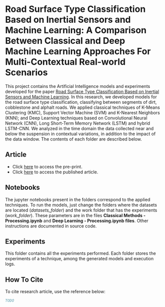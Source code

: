 # Road Surface Type Classification Based on Inertial Sensors and Machine Learning: A Comparison Between Classical and Deep Machine Learning Approaches For Multi-Contextual Real-world Scenarios

This project contains the Artificial Intelligence models and experiments developed for the paper [Road Surface Type Classification Based on Inertial Sensors and Machine Learning](). In this research, we developed models for the road surface type classification, classifying between segments of dirt, cobblestone and alphalt roads. We applied classical techniques of K-Means Clustering (KMC), Support Vector Machine (SVM) and K-Nearest Neighbors (KNN); and Deep Learning techniques based on Convolutional Neural Network (CNN), Long Short-Term Memory Network (LSTM) and hybrid LSTM-CNN. We analyzed in the time domain the data collected near and below the suspension in contextual variations, in addition to the impact of the data window. The contents of each folder are described below.

## Article

* Click [here]() to access the pre-print.
* Click [here]() to access the published article.

## Notebooks

The jupyter notebooks present in the folders correspond to the applied techniques. To run the models, just change the folders where the datasets are located (*datasets_folder*) and the work folder that has the experiments (*work_folder*).  These parameters are in the files **Classical Methods - Processing.ipynb** and **Deep Learning - Processing.ipynb files**. Other instructions are documented in source code.

## Experiments

This folder contains all the experiments performed. Each folder stores the experiments of a technique, among the generated models and execution logs.

## How To Cite

To cite research article, use the reference below:

```bibtex
TODO
```